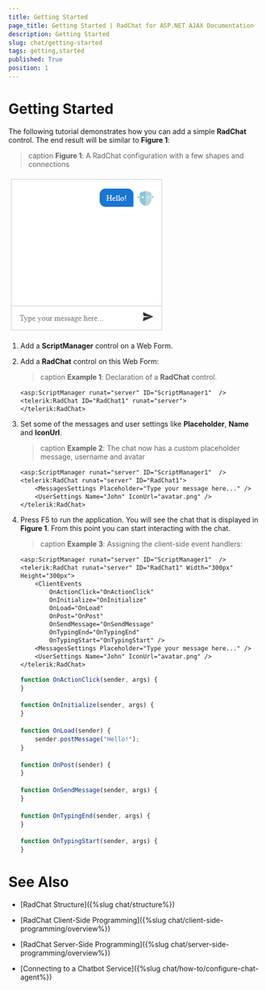 ```yaml
---
title: Getting Started
page_title: Getting Started | RadChat for ASP.NET AJAX Documentation
description: Getting Started
slug: chat/getting-started
tags: getting,started
published: True
position: 1
---
```


# Getting Started

The following tutorial demonstrates how you can add a simple **RadChat** control. The end result will be similar to **Figure 1**:

>caption **Figure 1**: A RadChat configuration with a few shapes and connections

![chat-getting-started](images/chat-getting-started.png)

1. Add a **ScriptManager** control on a Web Form.

1. Add a **RadChat** control on this Web Form: 
	
	>caption **Example 1**: Declaration of a **RadChat** control.

	````ASPX
    <asp:ScriptManager runat="server" ID="ScriptManager1"  />
    <telerik:RadChat ID="RadChat1" runat="server">
    </telerik:RadChat>
    ````


1. Set some of the messages and user settings like **Placeholder**, **Name** and **IconUrl**.

	>caption **Example 2**: The chat now has a custom placeholder message, username and avatar

	````ASPX
    <asp:ScriptManager runat="server" ID="ScriptManager1"  />
    <telerik:RadChat runat="server" ID="RadChat1">
        <MessagesSettings Placeholder="Type your message here..." />
        <UserSettings Name="John" IconUrl="avatar.png" />
    </telerik:RadChat>
    ````

1. Press F5 to run the application. You will see the chat that is displayed in **Figure 1**. From this point you can start interacting with the chat.

	>caption **Example 3**: Assigning the client-side event handlers:
	
    ````ASPX
    <asp:ScriptManager runat="server" ID="ScriptManager1"  />
    <telerik:RadChat runat="server" ID="RadChat1" Width="300px" Height="300px">
        <ClientEvents
            OnActionClick="OnActionClick"
            OnInitialize="OnInitialize"
            OnLoad="OnLoad"
            OnPost="OnPost"
            OnSendMessage="OnSendMessage"
            OnTypingEnd="OnTypingEnd"
            OnTypingStart="OnTypingStart" />
        <MessagesSettings Placeholder="Type your message here..." />
        <UserSettings Name="John" IconUrl="avatar.png" />
    </telerik:RadChat>
    ````

    ````JavaScript
    function OnActionClick(sender, args) {    
    }
    
    function OnInitialize(sender, args) {    
    }
    
    function OnLoad(sender) {
        sender.postMessage("Hello!");
    }
    
    function OnPost(sender) {    
    }
    
    function OnSendMessage(sender, args) {    
    }
    
    function OnTypingEnd(sender, args) {    
    }
    
    function OnTypingStart(sender, args) {    
    }
    ````



# See Also

 * [RadChat Structure]({%slug chat/structure%})

 * [RadChat Client-Side Programming]({%slug chat/client-side-programming/overview%})
 
 * [RadChat Server-Side Programming]({%slug chat/server-side-programming/overview%})

 * [Connecting to a Chatbot Service]({%slug chat/how-to/configure-chat-agent%}) 

 
